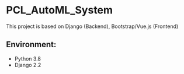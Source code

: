 # PCL_AutoML_System
This project is based on Django (Backend), Bootstrap/Vue.js (Frontend)

## Environment:

- Python 3.8
- Django 2.2
